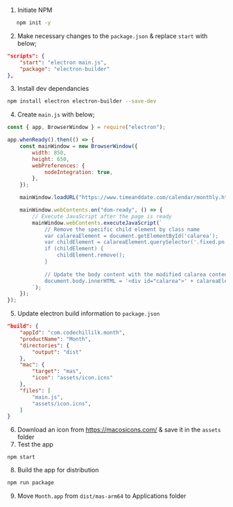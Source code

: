 1. Initiate NPM
```bash
   npm init -y
```
2. Make necessary changes to the `package.json` & replace `start` with below;
```json
"scripts": {
    "start": "electron main.js",
    "package": "electron-builder"
},
```
3. Install dev dependancies
```bash
npm install electron electron-builder --save-dev
```
4. Create `main.js` with below;
```js
const { app, BrowserWindow } = require("electron");

app.whenReady().then(() => {
    const mainWindow = new BrowserWindow({
        width: 850,
        height: 650,
        webPreferences: {
            nodeIntegration: true,
        },
    });

    mainWindow.loadURL("https://www.timeanddate.com/calendar/monthly.html");

    mainWindow.webContents.on("dom-ready", () => {
        // Execute JavaScript after the page is ready
        mainWindow.webContents.executeJavaScript(`
            // Remove the specific child element by class name
            var calareaElement = document.getElementById('calarea');
            var childElement = calareaElement.querySelector('.fixed.pn');
            if (childElement) {
                childElement.remove();
            }
            
            // Update the body content with the modified calarea content
            document.body.innerHTML = '<div id="calarea">' + calareaElement.innerHTML + '</div>';
        `);
    });
});
```
5. Update electron build information to `package.json`
```json
"build": {
    "appId": "com.codechillilk.month",
    "productName": "Month",
    "directories": {
        "output": "dist"
    },
    "mac": {
        "target": "mas",
        "icon": "assets/icon.icns"
    },
    "files": [
        "main.js",
        "assets/icon.icns",
    ]
}
```
6. Download an icon from https://macosicons.com/ & save it in the `assets` folder
7. Test the app
```shell
npm start
```
8. Build the app for distribution
```bash
npm run package
```
9. Move `Month.app` from `dist/mas-arm64` to Applications folder